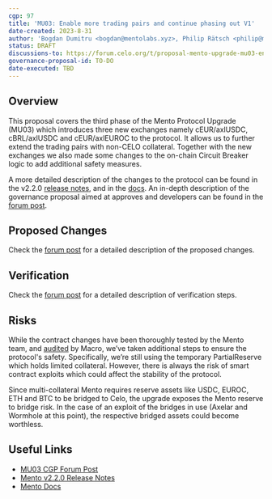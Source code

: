 ```yaml
---
cgp: 97
title: 'MU03: Enable more trading pairs and continue phasing out V1'
date-created: 2023-8-31
author: 'Bogdan Dumitru <bogdan@mentolabs.xyz>, Philip Rätsch <philip@mentolabs.xyz>'
status: DRAFT
discussions-to: https://forum.celo.org/t/proposal-mento-upgrade-mu03-enable-more-trading-pairs-and-continue-phasing-out-v1/6462
governance-proposal-id: TO-DO
date-executed: TBD
---
```


## Overview

This proposal covers the third phase of the Mento Protocol Upgrade (MU03) which introduces three new exchanges namely cEUR/axlUSDC, cBRL/axlUSDC and cEUR/axlEUROC to the protocol. It allows us to further extend the trading pairs with non-CELO collateral. Together with the new exchanges we also made some changes to the on-chain Circuit Breaker logic to add additional safety measures.

A more detailed description of the changes to the protocol can be found in the v2.2.0 [release notes](https://github.com/mento-protocol/mento-core/releases/tag/v2.2.0), and in the [docs](https://docs.mento.org). An in-depth description of the governance proposal aimed at approves and developers can be found in the [forum post](https://forum.celo.org/t/proposal-mento-upgrade-mu03-enable-more-trading-pairs-and-continue-phasing-out-v1/6462).

## Proposed Changes

Check the [forum post](https://forum.celo.org/t/proposal-mento-upgrade-mu03-enable-more-trading-pairs-and-continue-phasing-out-v1/6462) for a detailed description of the proposed changes.

## Verification

Check the [forum post](https://forum.celo.org/t/proposal-mento-upgrade-mu03-enable-more-trading-pairs-and-continue-phasing-out-v1/6462) for a detailed description of verification steps.

## Risks

While the contract changes have been thoroughly tested by the Mento team, and [audited](https://0xmacro.com/library/audits/mento-1) by Macro, we’ve taken additional steps to ensure the protocol's safety. Specifically, we’re still using the temporary PartialReserve which holds limited collateral. However, there is always the risk of smart contract exploits which could affect the stability of the protocol.

Since multi-collateral Mento requires reserve assets like USDC, EUROC, ETH and BTC to be bridged to Celo, the upgrade exposes the Mento reserve to bridge risk. In the case of an exploit of the bridges in use (Axelar and Wormhole at this point), the respective bridged assets could become worthless.

## Useful Links

- [MU03 CGP Forum Post](https://forum.celo.org/t/proposal-mento-upgrade-mu03-enable-more-trading-pairs-and-continue-phasing-out-v1/6462)
- [Mento v2.2.0 Release Notes](https://github.com/mento-protocol/mento-core/releases/tag/v2.2.0)
- [Mento Docs](https://docs.mento.org)

